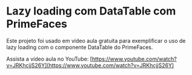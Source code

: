 # Lazy loading com DataTable com PrimeFaces

Este projeto foi usado em vídeo aula gratuita para exemplificar
o uso de lazy loading com o componente DataTable do PrimeFaces.

Assista a vídeo aula no YouTube: [https://www.youtube.com/watch?v=JRKhcjjS26Y](https://www.youtube.com/watch?v=JRKhcjjS26Y)